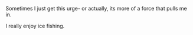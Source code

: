 Sometimes I just get this urge- or actually, its more of a force that pulls me in.  

I really enjoy ice fishing.